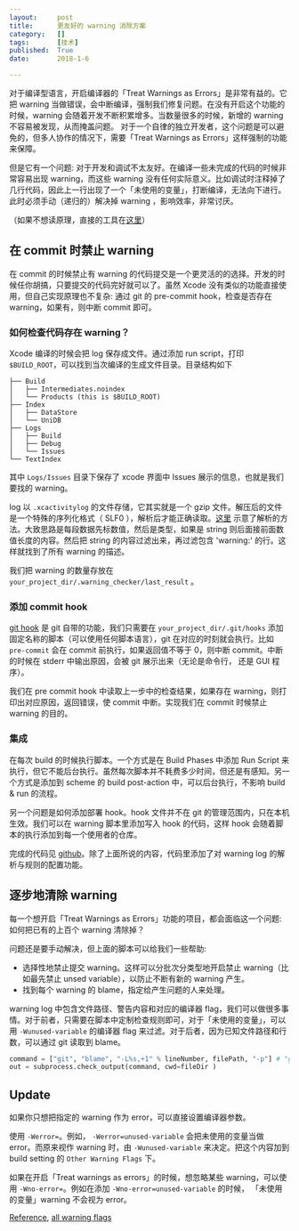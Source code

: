 ```yaml
---
layout:     post
title:      更友好的 warning 消除方案
category:   []
tags:       [技术]
published:  True
date:       2018-1-6

---
```



对于编译型语言，开启编译器的「Treat Warnings as Errors」是非常有益的。它把 warning  当做错误，会中断编译，强制我们修复问题。在没有开启这个功能的时候，warning 会随着开发不断积累增多。当数量很多的时候，新增的 warning 不容易被发现，从而掩盖问题。 对于一个自律的独立开发者，这个问题是可以避免的，但多人协作的情况下，需要「Treat Warnings as Errors」这样强制的功能来保障。

但是它有一个问题: 对于开发和调试不太友好。在编译一些未完成的代码的时候非常容易出现 warning，而这些 warning 没有任何实际意义。比如调试时注释掉了几行代码，因此上一行出现了一个「未使用的变量」，打断编译，无法向下进行。此时必须手动（递归的）解决掉 warning ，影响效率，非常讨厌。

（如果不想读原理，直接的工具在[这里](https://github.com/leavez/LazyWarningChecker)）

## 在 commit 时禁止 warning

在 commit 的时候禁止有 warning 的代码提交是一个更灵活的的选择。开发的时候任你胡搞，只要提交的代码完好就可以了。虽然 Xcode 没有类似的功能直接使用，但自己实现原理也不复杂: 通过 git 的 pre-commit hook，检查是否存在 warning，如果有，则中断 commit 即可。

### 如何检查代码存在 warning？

Xcode 编译的时候会把 log 保存成文件。通过添加 run script，打印 `$BUILD_ROOT`，可以找到当次编译的生成文件目录。目录结构如下

```
├── Build
│   ├── Intermediates.noindex
│   └── Products (this is $BUILD_ROOT)
├── Index
│   ├── DataStore
│   └── UniDB
├── Logs
│   ├── Build
│   ├── Debug
│   └── Issues
└── TextIndex
```

其中 `Logs/Issues` 目录下保存了 xcode 界面中 Issues 展示的信息，也就是我们要找的 warning。

log 以 `.xcactivitylog` 的文件存储，它其实就是一个 gzip 文件。解压后的文件是一个特殊的序列化格式（ SLF0 ），解析后才能正确读取。[这里]( https://github.com/americanexpress/xcode-result-bundle-processor/blob/bc91947f33db322a790895ecea9309aea7e6af55/lib/xcoderesultbundleprocessor/slf0/tokenizer.rb) 示意了解析的方法。大致思路是每段数据先标数值，然后是类型，如果是 string 则后面接前面数值长度的内容。然后把 string 的内容过滤出来，再过滤包含 'warning:' 的行。这样就找到了所有 warning 的描述。

我们把 warning 的数量存放在 `your_project_dir/.warning_checker/last_result` 。

### 添加 commit hook

[git hook](https://git-scm.com/book/en/v2/Customizing-Git-Git-HooksZ) 是 git 自带的功能，我们只需要在 `your_project_dir/.git/hooks` 添加固定名称的脚本（可以使用任何脚本语言），git 在对应的时刻就会执行。比如 `pre-commit` 会在 commit 前执行，如果返回值不等于 0，则中断 commit。中断的时候在 stderr 中输出原因，会被 git 展示出来（无论是命令行， 还是 GUI 程序）。

我们在 pre commit hook 中读取上一步中的检查结果，如果存在 warning，则打印出对应原因，返回错误，使 commit 中断。实现我们在 commit 时候禁止 warning 的目的。

### 集成

在每次 build 的时候执行脚本。一个方式是在 Build Phases 中添加 Run Script 来执行，但它不能后台执行。虽然每次脚本并不耗费多少时间，但还是有感知。另一个方式是添加到 scheme 的 build post-action 中，可以后台执行，不影响 build & run 的流程。

另一个问题是如何添加部署 hook。hook 文件并不在 git 的管理范围内，只在本机生效。我们可以在 warning 脚本里添加写入 hook 的代码，这样 hook 会随着脚本的执行添加到每一个使用者的仓库。

完成的代码见 [github](https://github.com/leavez/LazyWarningChecker)。除了上面所说的内容，代码里添加了对 warning log 的解析与规则的配置功能。

## 逐步地清除 warning

每一个想开启「Treat Warnings as Errors」功能的项目，都会面临这一个问题: 如何把已有的上百个 warning 清除掉？

问题还是要手动解决，但上面的脚本可以给我们一些帮助:

- 选择性地禁止提交 warning。这样可以分批次分类型地开启禁止 warning（比如最先禁止 unsed variable），以防止不断有新的 warning 产生。
- 找到每个 warning 的 blame，指定给产生问题的人来处理。

warning log 中包含文件路径、警告内容和对应的编译器 flag，我们可以做很多事情。对于前者，只需要在脚本中定制检查规则即可，对于「未使用的变量」，可以用 `-Wunused-variable` 的编译器 flag 来过滤。对于后者，因为已知文件路径和行数，可以通过 git 读取到 blame。

```python
command = ["git", "blame", "-L%s,+1" % lineNumber, filePath, "-p"] # "git blame -L22,+1 /path/to/file -p"
out = subprocess.check_output(command, cwd=fileDir )
```

## Update

如果你只想把指定的 warning 作为 error，可以直接设置编译器参数。

使用 `-Werror=`。例如， `-Werror=unused-variable` 会把未使用的变量当做 error。而原来视作 warning 时，由 `-Wunused-variable` 来决定。把这个内容加到 build setting 的 `Other Warning Flags` 下。

如果在开启「Treat warnings as errors」的时候，想忽略某些 warning，可以使用 `-Wno-error=`。例如在添加 `-Wno-error=unused-variable` 的时候， 「未使用的变量」warning 不会视为 error。

[Reference](https://gcc.gnu.org/onlinedocs/gcc/Warning-Options.html), [all warning flags](https://clang.llvm.org/docs/DiagnosticsReference.html)



